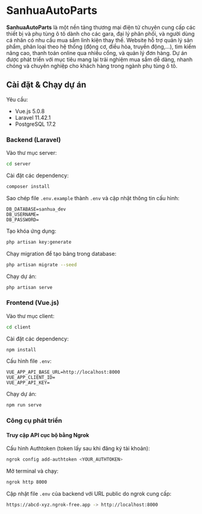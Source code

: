 # **SanhuaAutoParts**
**SanhuaAutoParts** là một nền tảng thương mại điện tử chuyên cung cấp các thiết bị và phụ tùng ô tô dành cho các gara, đại lý phân phối, và người dùng cá nhân có nhu cầu mua sắm linh kiện thay thế. Website hỗ trợ quản lý sản phẩm, phân loại theo hệ thống (động cơ, điều hòa, truyền động,...), tìm kiếm nâng cao, thanh toán online qua nhiều cổng, và quản lý đơn hàng. Dự án được phát triển với mục tiêu mang lại trải nghiệm mua sắm dễ dàng, nhanh chóng và chuyên nghiệp cho khách hàng trong ngành phụ tùng ô tô.

## **Cài đặt & Chạy dự án**
Yêu cầu: 
- Vue.js 5.0.8
- Laravel 11.42.1
- PostgreSQL 17.2
### **Backend (Laravel)**
Vào thư mục server:
```bash
cd server
```
Cài đặt các dependency:
```bash
composer install
```
Sao chép file `.env.example` thành `.env` và cập nhật thông tin cấu hình:
```env
DB_DATABASE=sanhua_dev
DB_USERNAME=
DB_PASSWORD=
```
Tạo khóa ứng dụng:
```bash
php artisan key:generate
```
Chạy migration để tạo bảng trong database:
```bash
php artisan migrate --seed
```
Chạy dự án:
```bash
php artisan serve
```
### **Frontend (Vue.js)**
Vào thư mục client:
```bash
cd client
```
Cài đặt các dependency:
```bash
npm install
```
Cấu hình file `.env`:
```env
VUE_APP_API_BASE_URL=http://localhost:8000
VUE_APP_CLIENT_ID=
VUE_APP_API_KEY=
```
Chạy dự án:
```bash
npm run serve
```
### **Công cụ phát triển**
#### **Truy cập API cục bộ bằng Ngrok**
Cấu hình Authtoken (token lấy sau khi đăng ký tài khoản):
```bash
ngrok config add-authtoken <YOUR_AUTHTOKEN>
```
Mở terminal và chạy:
```bash
ngrok http 8000
```
Cập nhật file `.env` của backend với URL public do ngrok cung cấp:
```bash
https://abcd-xyz.ngrok-free.app -> http://localhost:8000
```